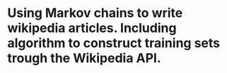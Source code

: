 # Using Markov chains to write wikipedia articles. Including algorithm to construct training sets trough the Wikipedia API.
